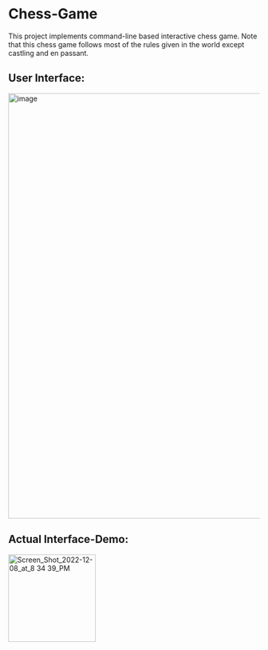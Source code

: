 # Chess-Game
This project implements command-line based interactive chess game. 
Note that this chess game follows most of the rules given in the world except castling and en passant.

## User Interface:

<img width="851" alt="image" src="https://user-images.githubusercontent.com/52744133/210328876-409a756e-aaa9-4b4a-a266-e952c67fd363.png">


## Actual Interface-Demo:

<img width="175" alt="Screen_Shot_2022-12-08_at_8 34 39_PM" src="https://user-images.githubusercontent.com/52744133/210329474-f5ac3016-0577-4345-b493-e680d0b6f9df.png">





